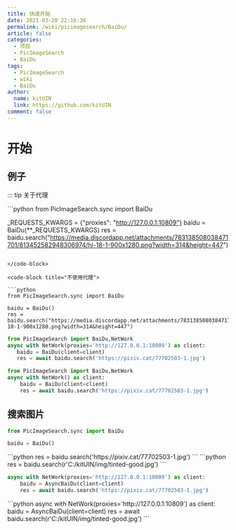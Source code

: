 ```yaml
---
title: 快速开始
date: 2021-03-20 22:16:36
permalink: /wiki/picimagesearch/BaiDu/
article: false
categories:
  - 项目
  - PicImageSearch
  - BaiDu
tags:
  - PicImageSearch
  - wiki
  - BaiDu
author: 
  name: kitUIN
  link: https://github.com/kitUIN
comment: false
---
```

# 开始

## 例子
::: tip 关于代理
<code-group>

  <code-block title="使用代理" active>
   ```python
   from PicImageSearch.sync import BaiDu

   _REQUESTS_KWARGS = {"proxies": "http://127.0.0.1:10809"}
   baidu = BaiDu(**_REQUESTS_KWARGS)
   res = baidu.search("https://media.discordapp.net/attachments/783138508038471701/813452582948306974/hl-18-1-900x1280.png?width=314&height=447")
   ```

  </code-block>

  <code-block title="不使用代理">

  ```python
  from PicImageSearch.sync import BaiDu

  baidu = BaiDu()
  res = baidu.search("https://media.discordapp.net/attachments/783138508038471701/813452582948306974/hl-18-1-900x1280.png?width=314&height=447")
  ```
  </code-block>
  <code-block title="使用代理(异步)">

   ```python
   from PicImageSearch import BaiDu,NetWork
   async with NetWork(proxies='http://127.0.0.1:10809') as client:
      baidu = BaiDu(client=client)
      res = await baidu.search('https://pixiv.cat/77702503-1.jpg')
   ```

  </code-block>

  <code-block title="不使用代理(异步)">

  ```python
  from PicImageSearch import BaiDu,NetWork
  async with NetWork() as client:
      baidu = BaiDu(client=client)
      res = await baidu.search('https://pixiv.cat/77702503-1.jpg')
  ```
  </code-block>
</code-group>


## 搜索图片
```python
from PicImageSearch.sync import BaiDu

baidu = BaiDu()

```
<code-group>
  <code-block title="网络图片" active>
  ```python
  res = baidu.search('https://pixiv.cat/77702503-1.jpg')
  ```
  </code-block>

  <code-block title="本地图片">
  ```python
  res = baidu.search(r'C:/kitUIN/img/tinted-good.jpg')
  ```
  </code-block>
  <code-block title="网络图片(异步)">

  ```python
  async with NetWork(proxies='http://127.0.0.1:10809') as client:
      baidu = AsyncBaiDu(client=client)
      res = await baidu.search('https://pixiv.cat/77702503-1.jpg')
  ```
  </code-block>

  <code-block title="本地图片(异步)">
  ```python
  async with NetWork(proxies='http://127.0.0.1:10809') as client:
      baidu = AsyncBaiDu(client=client)
      res = await baidu.search(r'C:/kitUIN/img/tinted-good.jpg')
  ```
  </code-block>
</code-group>



